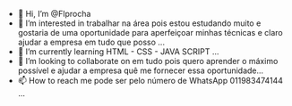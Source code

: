 - 👋 Hi, I’m @Flprocha
- 👀 I’m interested in trabalhar na área pois estou estudando muito e gostaria de uma oportunidade para aperfeiçoar minhas técnicas e claro ajudar a empresa em tudo que posso ...
- 🌱 I’m currently learning HTML - CSS - JAVA SCRIPT ...
- 💞️ I’m looking to collaborate on em tudo pois quero aprender o máximo possível e ajudar a empresa quê me fornecer essa oportunidade...
- 📫 How to reach me pode ser pelo número de WhatsApp 011983474144 ...

<!---
Flprocha/Flprocha is a ✨ special ✨ repository because its `README.md` (this file) appears on your GitHub profile.
You can click the Preview link to take a look at your changes.
--->
